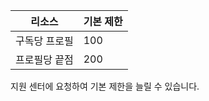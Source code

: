 리소스| 기본 제한
---|---
구독당 프로필 | 100
프로필당 끝점| 200

지원 센터에 요청하여 기본 제한을 늘릴 수 있습니다.

<!---HONumber=Oct15_HO3-->